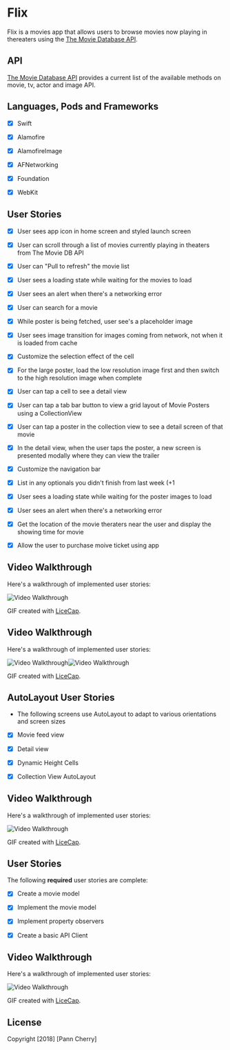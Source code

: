 # Flix

Flix is a movies app that allows users to browse movies now playing in thereaters using the [The Movie Database API](http://docs.themoviedb.apiary.io/#).



## API

 [The Movie Database API](http://docs.themoviedb.apiary.io/#) provides a current list of the available methods on movie, tv, actor and image API.
 
 
 ## Languages, Pods and Frameworks
 - [x] Swift
 - [x] Alamofire
 - [x] AlamofireImage
 - [x] AFNetworking
 - [x] Foundation
 - [x] WebKit



## User Stories

- [x] User sees app icon in home screen and styled launch screen
- [x] User can scroll through a list of movies currently playing in theaters from The Movie DB API
- [x] User can "Pull to refresh" the movie list
- [x] User sees a loading state while waiting for the movies to load
- [x] User sees an alert when there's a networking error
- [x] User can search for a movie
- [x] While poster is being fetched, user see's a placeholder image
- [x] User sees image transition for images coming from network, not when it is loaded from cache
- [x] Customize the selection effect of the cell
- [x] For the large poster, load the low resolution image first and then switch to the high resolution image when complete
- [x] User can tap a cell to see a detail view
- [x] User can tap a tab bar button to view a grid layout of Movie Posters using a CollectionView
- [x] User can tap a poster in the collection view to see a detail screen of that movie
- [x] In the detail view, when the user taps the poster, a new screen is presented modally where they can view the trailer
- [x] Customize the navigation bar
- [x] List in any optionals you didn't finish from last week (+1
- [x] User sees a loading state while waiting for the poster images to load
- [x] User sees an alert when there's a networking error
- [x] Get the location of the movie theraters near the user and display the showing time for movie
- [x] Allow the user to purchase moive ticket using app



## Video Walkthrough

Here's a walkthrough of implemented user stories:

<img src='https://i.imgur.com/h0mCaK8.gif' title='Video Walkthrough' width='' alt='Video Walkthrough' />

GIF created with [LiceCap](http://www.cockos.com/licecap/).



## Video Walkthrough

Here's a walkthrough of implemented user stories:

<img src='https://i.imgur.com/IVwymE0.gif' title='Video Walkthrough' width='' alt='Video Walkthrough' /><img src='https://i.imgur.com/DCsLVLv.gif' title='Video Walkthrough' width='' alt='Video Walkthrough' />

GIF created with [LiceCap](http://www.cockos.com/licecap/).



## AutoLayout User Stories

- The following screens use AutoLayout to adapt to various orientations and screen sizes
- [x] Movie feed view
- [x] Detail view
- [x] Dynamic Height Cells
- [x] Collection View AutoLayout


## Video Walkthrough

Here's a walkthrough of implemented user stories:

<img src='https://i.imgur.com/RVErxtc.gif' title='Video Walkthrough' width='' alt='Video Walkthrough' />

GIF created with [LiceCap](http://www.cockos.com/licecap/).



## User Stories

The following **required** user stories are complete:

- [x] Create a movie model
- [x] Implement the movie model
- [x] Implement property observers
- [x] Create a basic API Client



## Video Walkthrough

Here's a walkthrough of implemented user stories:

<img src='https://i.imgur.com/g7a2kOy.gif' title='Video Walkthrough' width='' alt='Video Walkthrough' />

GIF created with [LiceCap](http://www.cockos.com/licecap/).



## License

Copyright [2018] [Pann Cherry]
